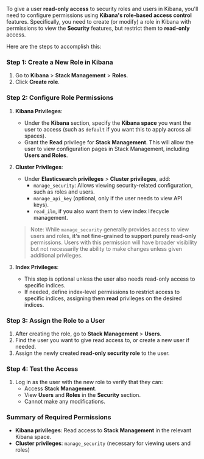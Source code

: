 To give a user **read-only access** to security roles and users in Kibana, you'll need to configure permissions using **Kibana's role-based access control** features. Specifically, you need to create (or modify) a role in Kibana with permissions to view the **Security** features, but restrict them to **read-only** access.

Here are the steps to accomplish this:

### Step 1: Create a New Role in Kibana
1. Go to **Kibana** > **Stack Management** > **Roles**.
2. Click **Create role**.

### Step 2: Configure Role Permissions
1. **Kibana Privileges**: 
   - Under the **Kibana** section, specify the **Kibana space** you want the user to access (such as `default` if you want this to apply across all spaces).
   - Grant the **Read** privilege for **Stack Management**. This will allow the user to view configuration pages in Stack Management, including **Users and Roles**.

2. **Cluster Privileges**:
   - Under **Elasticsearch privileges** > **Cluster privileges**, add:
     - `manage_security`: Allows viewing security-related configuration, such as roles and users.
     - `manage_api_key` (optional, only if the user needs to view API keys).
     - `read_ilm`, if you also want them to view index lifecycle management.

   > Note: While `manage_security` generally provides access to view users and roles, **it’s not fine-grained to support purely read-only** permissions. Users with this permission will have broader visibility but not necessarily the ability to make changes unless given additional privileges.

3. **Index Privileges**:
   - This step is optional unless the user also needs read-only access to specific indices.
   - If needed, define index-level permissions to restrict access to specific indices, assigning them **read** privileges on the desired indices.

### Step 3: Assign the Role to a User
1. After creating the role, go to **Stack Management** > **Users**.
2. Find the user you want to give read access to, or create a new user if needed.
3. Assign the newly created **read-only security role** to the user.

### Step 4: Test the Access
1. Log in as the user with the new role to verify that they can:
   - Access **Stack Management**.
   - View **Users** and **Roles** in the **Security** section.
   - Cannot make any modifications.

### Summary of Required Permissions
- **Kibana privileges**: Read access to **Stack Management** in the relevant Kibana space.
- **Cluster privileges**: `manage_security` (necessary for viewing users and roles)
